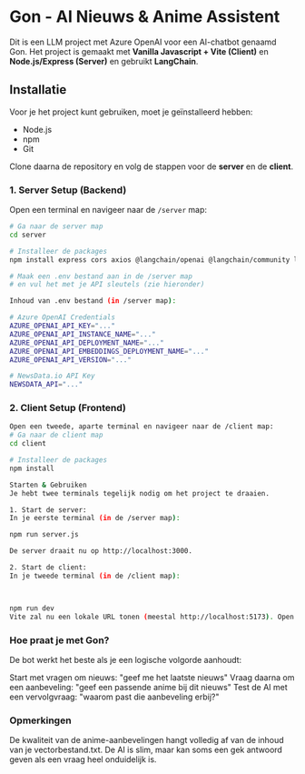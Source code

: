 # Gon - AI Nieuws & Anime Assistent

Dit is een LLM project met Azure OpenAI voor een AI-chatbot genaamd Gon.
Het project is gemaakt met **Vanilla Javascript + Vite (Client)** en **Node.js/Express (Server)** en gebruikt **LangChain**.

## Installatie

Voor je het project kunt gebruiken, moet je geïnstalleerd hebben:
- Node.js
- npm
- Git

Clone daarna de repository en volg de stappen voor de **server** en de **client**.

### 1. Server Setup (Backend)

Open een terminal en navigeer naar de `/server` map:

```bash
# Ga naar de server map
cd server

# Installeer de packages
npm install express cors axios @langchain/openai @langchain/community langchain dotenv

# Maak een .env bestand aan in de /server map
# en vul het met je API sleutels (zie hieronder)

Inhoud van .env bestand (in /server map):

# Azure OpenAI Credentials
AZURE_OPENAI_API_KEY="..."
AZURE_OPENAI_API_INSTANCE_NAME="..."
AZURE_OPENAI_API_DEPLOYMENT_NAME="..."
AZURE_OPENAI_API_EMBEDDINGS_DEPLOYMENT_NAME="..."
AZURE_OPENAI_API_VERSION="..."

# NewsData.io API Key
NEWSDATA_API="..."

```


### 2. Client Setup (Frontend)
````bash
Open een tweede, aparte terminal en navigeer naar de /client map:
# Ga naar de client map
cd client

# Installeer de packages
npm install

Starten & Gebruiken
Je hebt twee terminals tegelijk nodig om het project te draaien.

1. Start de server:
In je eerste terminal (in de /server map):

npm run server.js

De server draait nu op http://localhost:3000.

2. Start de client:
In je tweede terminal (in de /client map):



npm run dev
Vite zal nu een lokale URL tonen (meestal http://localhost:5173). Open deze URL in je browser.

````

### Hoe praat je met Gon?
De bot werkt het beste als je een logische volgorde aanhoudt:

Start met vragen om nieuws: "geef me het laatste nieuws"
Vraag daarna om een aanbeveling: "geef een passende anime bij dit nieuws"
Test de AI met een vervolgvraag: "waarom past die aanbeveling erbij?"

### Opmerkingen
De kwaliteit van de anime-aanbevelingen hangt volledig af van de inhoud van je vectorbestand.txt.
De AI is slim, maar kan soms een gek antwoord geven als een vraag heel onduidelijk is.